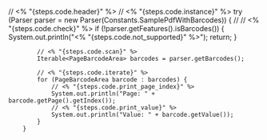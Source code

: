 // <% "{steps.code.header}" %>
        // <% "{steps.code.instance}" %>
        try (Parser parser = new Parser(Constants.SamplePdfWithBarcodes)) {
            // // <% "{steps.code.check}" %>
            if (!parser.getFeatures().isBarcodes()) {
                System.out.println("<% "{steps.code.not_supported}" %>");
                return;
            }

            // <% "{steps.code.scan}" %>
            Iterable<PageBarcodeArea> barcodes = parser.getBarcodes();

            // <% "{steps.code.iterate}" %>
            for (PageBarcodeArea barcode : barcodes) {
                // <% "{steps.code.print_page_index}" %>
                System.out.println("Page: " + barcode.getPage().getIndex());
                // <% "{steps.code.print_value}" %>
                System.out.println("Value: " + barcode.getValue());
            }
        }